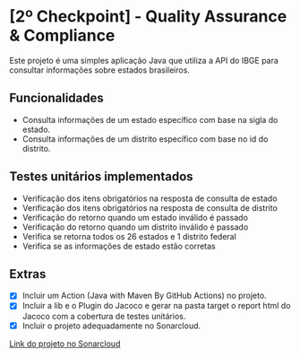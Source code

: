 # [2º Checkpoint] - Quality Assurance & Compliance

Este projeto é uma simples aplicação Java que utiliza a API do IBGE para consultar informações sobre estados brasileiros.

## Funcionalidades 

- Consulta informações de um estado específico com base na sigla do estado.
- Consulta informações de um distrito específico com base no id do distrito.

## Testes unitários implementados

- Verificação dos itens obrigatórios na resposta de consulta de estado
- Verificação dos itens obrigatórios na resposta de consulta de distrito
- Verificação do retorno quando um estado inválido é passado
- Verificação do retorno quando um distrito inválido é passado
- Verifica se retorna todos os 26 estados e 1 distrito federal
- Verifica se as informações de estado estão corretas

## Extras
- [X] Incluir um Action (Java with Maven By GitHub Actions) no projeto.
- [X] Incluir a lib e o Plugin do Jacoco e gerar na pasta target o report html do Jacoco com a cobertura de testes unitários.
- [X] Incluir o projeto adequadamente no Sonarcloud.

[Link do projeto no Sonarcloud](https://sonarcloud.io/project/overview?id=Lucas-Araujo15_checkpoint_02_QA)


